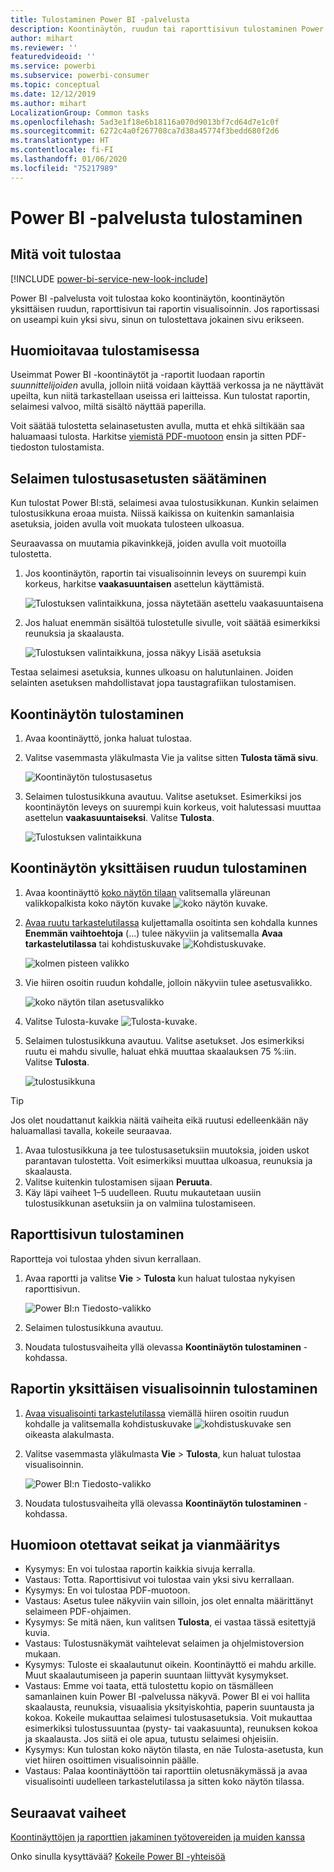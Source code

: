 ```yaml
---
title: Tulostaminen Power BI -palvelusta
description: Koontinäytön, ruudun tai raporttisivun tulostaminen Power BI -palvelusta.
author: mihart
ms.reviewer: ''
featuredvideoid: ''
ms.service: powerbi
ms.subservice: powerbi-consumer
ms.topic: conceptual
ms.date: 12/12/2019
ms.author: mihart
LocalizationGroup: Common tasks
ms.openlocfilehash: 5ad3e1f18e6b18116a070d9013bf7cd64d7e1c0f
ms.sourcegitcommit: 6272c4a0f267708ca7d38a45774f3bedd680f2d6
ms.translationtype: HT
ms.contentlocale: fi-FI
ms.lasthandoff: 01/06/2020
ms.locfileid: "75217989"
---
```

# <a name="printing-from-the-power-bi-service"></a>Power BI -palvelusta tulostaminen

## <a name="what-can-be-printed"></a>Mitä voit tulostaa
[!INCLUDE [power-bi-service-new-look-include](../includes/power-bi-service-new-look-include.md)]

Power BI -palvelusta voit tulostaa koko koontinäytön, koontinäytön yksittäisen ruudun, raporttisivun tai raportin visualisoinnin. Jos raportissasi on useampi kuin yksi sivu, sinun on tulostettava jokainen sivu erikseen. 

## <a name="printing-considerations"></a>Huomioitavaa tulostamisessa

Useimmat Power BI -koontinäytöt ja -raportit luodaan raportin *suunnittelijoiden* avulla, jolloin niitä voidaan käyttää verkossa ja ne näyttävät upeilta, kun niitä tarkastellaan useissa eri laitteissa. Kun tulostat raportin, selaimesi valvoo, miltä sisältö näyttää paperilla. 

Voit säätää tulostetta selainasetusten avulla, mutta et ehkä siltikään saa haluamaasi tulosta. Harkitse [viemistä PDF-muotoon](end-user-pdf.md) ensin ja sitten PDF-tiedoston tulostamista. 

## <a name="adjust-your-browser-print-settings"></a>Selaimen tulostusasetusten säätäminen
Kun tulostat Power BI:stä, selaimesi avaa tulostusikkunan. Kunkin selaimen tulostusikkuna eroaa muista. Niissä kaikissa on kuitenkin samanlaisia asetuksia, joiden avulla voit muokata tulosteen ulkoasua. 

Seuraavassa on muutamia pikavinkkejä, joiden avulla voit muotoilla tulostetta.

   > 
1. Jos koontinäytön, raportin tai visualisoinnin leveys on suurempi kuin korkeus, harkitse **vaakasuuntaisen** asettelun käyttämistä. 

   ![Tulostuksen valintaikkuna, jossa näytetään asettelu vaakasuuntaisena](./media/end-user-print/power-bi-landscape-layout.png)

2. Jos haluat enemmän sisältöä tulostetulle sivulle, voit säätää esimerkiksi reunuksia ja skaalausta. 

    ![Tulostuksen valintaikkuna, jossa näkyy Lisää asetuksia](./media/end-user-print/power-bi-margins.png)

Testaa selaimesi asetuksia, kunnes ulkoasu on halutunlainen. Joiden selainten asetuksen mahdollistavat jopa taustagrafiikan tulostamisen. 

## <a name="print-a-dashboard"></a>Koontinäytön tulostaminen
1. Avaa koontinäyttö, jonka haluat tulostaa.
2. Valitse vasemmasta yläkulmasta Vie ja valitse sitten **Tulosta tämä sivu**.
   
    ![Koontinäytön tulostusasetus](./media/end-user-print/power-bi-dashboard-print.png)

3. Selaimen tulostusikkuna avautuu. Valitse asetukset. Esimerkiksi jos koontinäytön leveys on suurempi kuin korkeus, voit halutessasi muuttaa asettelun **vaakasuuntaiseksi**. Valitse **Tulosta**.
   
    ![Tulostuksen valintaikkuna](./media/end-user-print/power-bi-print-dash.png)

## <a name="print-a-dashboard-tile"></a>Koontinäytön yksittäisen ruudun tulostaminen
1. Avaa koontinäyttö [koko näytön tilaan](end-user-focus.md) valitsemalla yläreunan valikkopalkista koko näytön kuvake ![koko näytön kuvake](./media/end-user-print/power-bi-full-screen.png).

3. [Avaa ruutu tarkastelutilassa](end-user-focus.md) kuljettamalla osoitinta sen kohdalla kunnes **Enemmän vaihtoehtoja** (...) tulee näkyviin ja valitsemalla **Avaa tarkastelutilassa** tai kohdistuskuvake ![Kohdistuskuvake](./media/end-user-print/power-bi-focus-icon.png).
   
    ![kolmen pisteen valikko](./media/end-user-print/power-bi-menu-options.png)

4. Vie hiiren osoitin ruudun kohdalle, jolloin näkyviin tulee asetusvalikko.
   
    ![koko näytön tilan asetusvalikko](./media/end-user-print/menu-options-new.png)

4. Valitse Tulosta-kuvake ![Tulosta-kuvake](./media/end-user-print/print-icon.png).     

5. Selaimen tulostusikkuna avautuu. Valitse asetukset. Jos esimerkiksi ruutu ei mahdu sivulle, haluat ehkä muuttaa skaalauksen 75 %:iin. Valitse **Tulosta**.

    ![tulostusikkuna](./media/end-user-print/power-bi-scale.png) 

> [!TIP]
> Jos olet noudattanut kaikkia näitä vaiheita eikä ruutusi edelleenkään näy haluamallasi tavalla, kokeile seuraavaa.
> 1. Avaa tulostusikkuna ja tee tulostusasetuksiin muutoksia, joiden uskot parantavan tulostetta. Voit esimerkiksi muuttaa ulkoasua, reunuksia ja skaalausta. 
> 2. Valitse kuitenkin tulostamisen sijaan **Peruuta**. 
> 3. Käy läpi vaiheet 1–5 uudelleen. Ruutu mukautetaan uusiin tulostusikkunan asetuksiin ja on valmiina tulostamiseen.

## <a name="print-a-report-page"></a>Raporttisivun tulostaminen
Raportteja voi tulostaa yhden sivun kerrallaan.

1. Avaa raportti ja valitse **Vie** > **Tulosta** kun haluat tulostaa nykyisen raporttisivun.
   
    ![Power BI:n Tiedosto-valikko](./media/end-user-print/power-bi-report-print.png)
2. Selaimen tulostusikkuna avautuu.

3. Noudata tulostusvaiheita yllä olevassa **Koontinäytön tulostaminen** -kohdassa.
   


## <a name="print-a-report-visual"></a>Raportin yksittäisen visualisoinnin tulostaminen
1. [Avaa visualisointi tarkastelutilassa](end-user-focus.md) viemällä hiiren osoitin ruudun kohdalle ja valitsemalla kohdistuskuvake ![kohdistuskuvake](./media/end-user-print/power-bi-focus-icon.png) sen oikeasta alakulmasta.

2. Valitse vasemmasta yläkulmasta **Vie** > **Tulosta**, kun haluat tulostaa visualisoinnin.

    ![Power BI:n Tiedosto-valikko](./media/end-user-print/power-bi-report-print.png)


3. Noudata tulostusvaiheita yllä olevassa **Koontinäytön tulostaminen** -kohdassa.

## <a name="considerations-and-troubleshooting"></a>Huomioon otettavat seikat ja vianmääritys

* Kysymys: En voi tulostaa raportin kaikkia sivuja kerralla.    
* Vastaus: Totta. Raporttisivut voi tulostaa vain yksi sivu kerrallaan.
* Kysymys: En voi tulostaa PDF-muotoon.    
* Vastaus: Asetus tulee näkyviin vain silloin, jos olet ennalta määrittänyt selaimeen PDF-ohjaimen.    
* Kysymys: Se mitä näen, kun valitsen **Tulosta**, ei vastaa tässä esitettyjä kuvia.    
* Vastaus: Tulostusnäkymät vaihtelevat selaimen ja ohjelmistoversion mukaan.
* Kysymys: Tuloste ei skaalautunut oikein.  Koontinäyttö ei mahdu arkille. Muut skaalautumiseen ja paperin suuntaan liittyvät kysymykset.    
* Vastaus: Emme voi taata, että tulostettu kopio on täsmälleen samanlainen kuin Power BI ‑palvelussa näkyvä. Power BI ei voi hallita skaalausta, reunuksia, visuaalisia yksityiskohtia, paperin suuntausta ja kokoa. Kokeile mukauttaa selaimesi tulostusasetuksia. Voit mukauttaa esimerkiksi tulostussuuntaa (pysty- tai vaakasuunta), reunuksen kokoa ja skaalausta. Jos siitä ei ole apua, tutustu selaimesi ohjeisiin.      
* Kysymys: Kun tulostan koko näytön tilasta, en näe Tulosta-asetusta, kun viet hiiren osoittimen visualisoinnin päälle.   
* Vastaus: Palaa koontinäyttöön tai raporttiin oletusnäkymässä ja avaa visualisointi uudelleen tarkastelutilassa ja sitten koko näytön tilassa. 

## <a name="next-steps"></a>Seuraavat vaiheet
[Koontinäyttöjen ja raporttien jakaminen työtovereiden ja muiden kanssa](../service-share-dashboards.md)

Onko sinulla kysyttävää? [Kokeile Power BI -yhteisöä](https://community.powerbi.com/)

